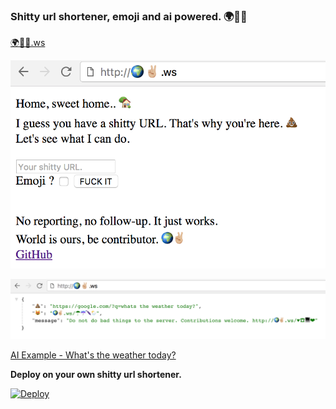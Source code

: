 ### Shitty url shortener, emoji and ai powered. 🌍✌🏼

[🌍✌🏼.ws](http://🌍✌🏼.ws)

![url-shortener](public/haha.png)

![output](public/output.png)

[AI Example - What's the weather today?](http://🌍✌🏼.ws/☂☔🌂🌦)

**Deploy on your own shitty url shortener.**

[![Deploy](https://www.herokucdn.com/deploy/button.svg)](https://heroku.com/deploy?template=https://github.com/cagataycali/url-shortener)

